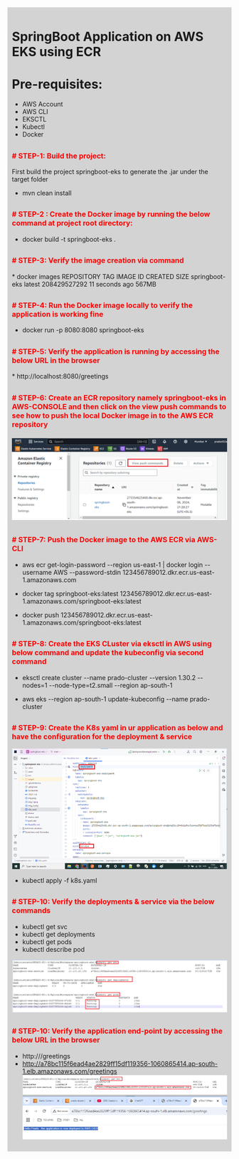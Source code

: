 <div style="background-color:lightgray; padding:10px;">

<h1>SpringBoot Application on AWS EKS using ECR</h1>

# Pre-requisites:
* AWS Account
* AWS CLI
* EKSCTL
* Kubectl
* Docker


<h2>
<p style="font-size:16px; color:red;">
# STEP-1: Build the project:
</p></h2>

First build the project springboot-eks to generate the .jar under the target folder
* mvn clean install


<h2>
<p style="font-size:16px; color:red;">
# STEP-2 : Create the Docker image by running the below command at project root directory:
</p></h2>

* docker build -t springboot-eks .

<h2>
<p style="font-size:16px; color:red;">
# STEP-3: Verify the image creation via command
</p></h2>
* docker images
REPOSITORY          TAG         IMAGE ID        CREATED              SIZE
springboot-eks     latest    208429527292   11 seconds ago   567MB

<h2>
<p style="font-size:16px; color:red;">
# STEP-4: Run the Docker image locally to verify the application is working fine
</p></h2>

* docker run -p 8080:8080 springboot-eks

<h2>
<p style="font-size:16px; color:red;">
# STEP-5: Verify the application is running by accessing the below URL in the browser
</p></h2>
* http://localhost:8080/greetings


<h2>
<p style="font-size:16px; color:red;">
# STEP-6: Create an ECR repository namely springboot-eks in AWS-CONSOLE and then click on the view push commands
to see how to push the local Docker image in to the AWS ECR repository

![img_2.png](img_2.png)
</h2>  

<h2>
<p style="font-size:16px; color:red;">
# STEP-7: Push the Docker image to the AWS ECR via AWS-CLI
</p></h2>

* aws ecr get-login-password --region us-east-1 | docker login --username AWS --password-stdin 123456789012.dkr.ecr.us-east-1.amazonaws.com

* docker tag springboot-eks:latest 123456789012.dkr.ecr.us-east-1.amazonaws.com/springboot-eks:latest

* docker push 123456789012.dkr.ecr.us-east-1.amazonaws.com/springboot-eks:latest

<h2>
<p style="font-size:16px; color:red;">
# STEP-8: Create  the EKS CLuster via eksctl in AWS using below command and update the kubeconfig via second command
</p></h2>

* eksctl create cluster --name prado-cluster --version 1.30.2 --nodes=1 --node-type=t2.small --region ap-south-1

* aws eks --region ap-south-1 update-kubeconfig --name prado-cluster


<h2>
<p style="font-size:16px; color:red;">
# STEP-9: Create the K8s yaml in ur application as below and have the configuration for the deployment & service
</p></h2>

![img_3.png](img_3.png)

* kubectl apply -f k8s.yaml

<h2>
<p style="font-size:16px; color:red;">
# STEP-10: Verify the deployments & service via the below commands
</p></h2>

* kubectl get svc
* kubectl get deployments
* kubectl get pods
* kubectl describe pod <podname>

![img_4.png](img_4.png)


<h2>
<p style="font-size:16px; color:red;">
# STEP-10: Verify the application end-point by accessing the below URL in the browser
</p></h2>

* http://<LoadBalancer-URL>/greetings
* http://a78bc115f6ead4ae2829ff15df119356-1060865414.ap-south-1.elb.amazonaws.com/greetings
![img_5.png](img_5.png)
![img_6.png](img_6.png)

</div>